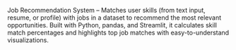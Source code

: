 Job Recommendation System – Matches user skills (from text input, resume, or profile) with jobs in a dataset to recommend the most relevant opportunities. Built with Python, pandas, and Streamlit, it calculates skill match percentages and highlights top job matches with easy-to-understand visualizations.
